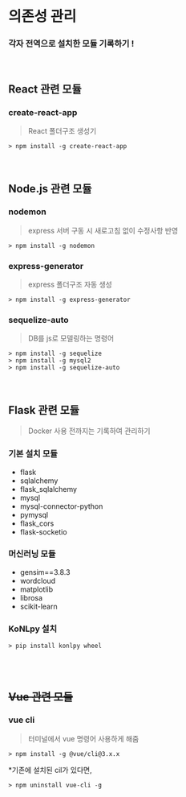 # 의존성 관리

### 각자 전역으로 설치한 모듈 기록하기 !

<br>

## React 관련 모듈

### create-react-app
> React 폴더구조 생성기
```
> npm install -g create-react-app
```


<br>

## Node.js 관련 모듈

### nodemon
> express 서버 구동 시 새로고침 없이 수정사항 반영
```
> npm install -g nodemon
```

### express-generator
> express 폴더구조 자동 생성
```
> npm install -g express-generator
```

### sequelize-auto
> DB를 js로 모델링하는 명령어
```
> npm install -g sequelize
> npm install -g mysql2
> npm install -g sequelize-auto
```

<br>

## Flask 관련 모듈
> Docker 사용 전까지는 기록하여 관리하기

### 기본 설치 모듈

- flask 
- sqlalchemy 
- flask_sqlalchemy
- mysql 
- mysql-connector-python
- pymysql
- flask_cors
- flask-socketio


### 머신러닝 모듈

- gensim==3.8.3
- wordcloud
- matplotlib
- librosa
- scikit-learn

### KoNLpy 설치
```
> pip install konlpy wheel
```


<br>
<br>

## ~~Vue 관련 모듈~~

### vue cli 
> 터미널에서 vue 명령어 사용하게 해줌
```
> npm install -g @vue/cli@3.x.x
```

*기존에 설치된 cil가 있다면,
```
> npm uninstall vue-cli -g
```


